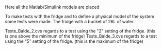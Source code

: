 Here all the Matlab/Simulink models are placed


To make tests with the fridge and to define a physical model of the system some tests were made.
The fridge with a bucket of 26L of water.

Teste_Balde_2.cvs regards to a test using the "2" setting of the fridge. (this is one above the minimum of the fridge)
Teste_Balde_3.cvs regards to a test using the "5" setting of the fridge. (this is the maximum of the fridge)
